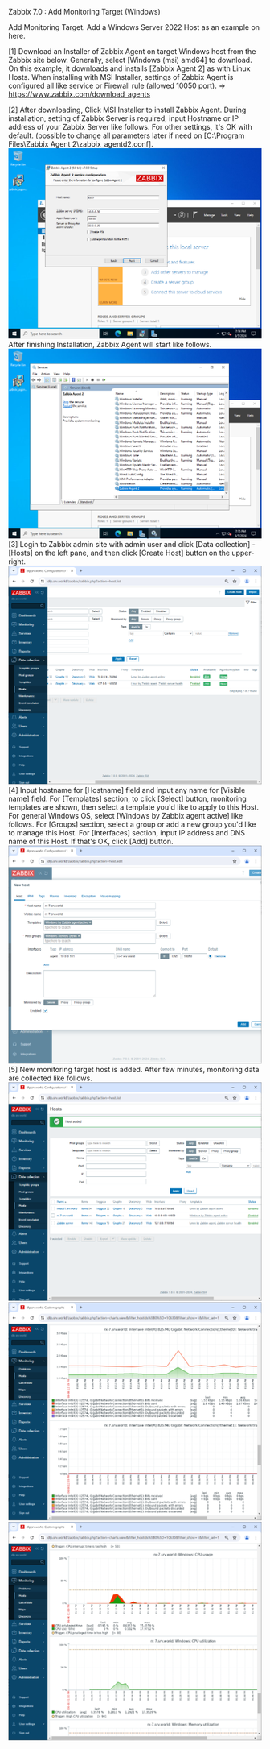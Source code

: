 Zabbix 7.0 : Add Monitoring Target (Windows)
 	
Add Monitoring Target. Add a Windows Server 2022 Host as an example on here.

[1]	Download an Installer of Zabbix Agent on target Windows host from the Zabbix site below.
Generally, select [Windows (msi) amd64] to download.
On this example, it downloads and installs [Zabbix Agent 2] as with Linux Hosts.
When installing with MSI Installer, settings of Zabbix Agent is configured all like service or Firewall rule (allowed 10050 port).
⇒ https://www.zabbix.com/download_agents

[2]	After downloading, Click MSI Installer to install Zabbix Agent.
During installation, setting of Zabbix Server is required, input Hostname or IP address of your Zabbix Server like follows. For other settings, it's OK with default.
(possible to change all parameters later if need on [C:\Program Files\Zabbix Agent 2\zabbix_agentd2.conf].
<img src="./imgs/f/2.png">
 	After finishing Installation, Zabbix Agent will start like follows.
<img src="./imgs/f/2b.png">
[3]	Login to Zabbix admin site with admin user and click [Data collection] - [Hosts] on the left pane, and then click [Create Host] button on the upper-right.
<img src="./imgs/f/3.png">
[4]	Input hostname for [Hostname] field and input any name for [Visible name] field. For [Templates] section, to click [Select] button, monitoring templates are shown, then select a template you'd like to apply to this Host. For general Windows OS, select [Windows by Zabbix agent active] like follows. For [Groups] section, select a group or add a new group you'd like to manage this Host. For [Interfaces] section, input IP address and DNS name of this Host. If that's OK, click [Add] button.
<img src="./imgs/f/4.png">
[5]	New monitoring target host is added. After few minutes, monitoring data are collected like follows.
<img src="./imgs/f/5.png">
<img src="./imgs/f/6.png"><br>
<img src="./imgs/f/7.png"><br>